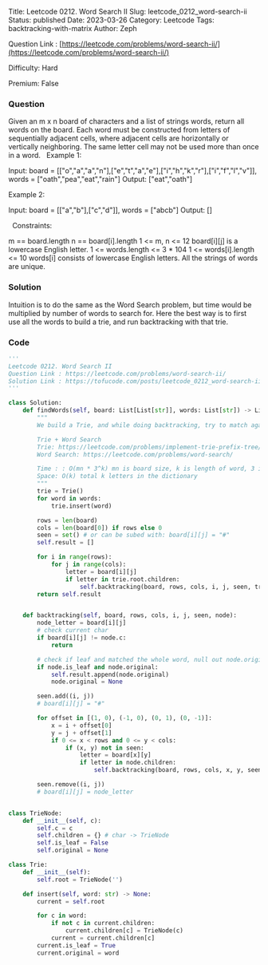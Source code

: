 Title: Leetcode 0212. Word Search II
Slug: leetcode_0212_word-search-ii
Status: published
Date: 2023-03-26
Category: Leetcode
Tags: backtracking-with-matrix
Author: Zeph

Question Link : [https://leetcode.com/problems/word-search-ii/](https://leetcode.com/problems/word-search-ii/)

Difficulty: Hard

Premium: False

### Question
Given an m x n board of characters and a list of strings words, return all words on the board.
Each word must be constructed from letters of sequentially adjacent cells, where adjacent cells are horizontally or vertically neighboring. The same letter cell may not be used more than once in a word.
 
Example 1:


Input: board = [["o","a","a","n"],["e","t","a","e"],["i","h","k","r"],["i","f","l","v"]], words = ["oath","pea","eat","rain"]
Output: ["eat","oath"]

Example 2:


Input: board = [["a","b"],["c","d"]], words = ["abcb"]
Output: []

 
Constraints:

m == board.length
n == board[i].length
1 <= m, n <= 12
board[i][j] is a lowercase English letter.
1 <= words.length <= 3 * 104
1 <= words[i].length <= 10
words[i] consists of lowercase English letters.
All the strings of words are unique.

### Solution

Intuition is to do the same as the Word Search problem, but time would be multiplied by number of words to search for. Here the best way is to first use all the words to build a trie, and run backtracking with that trie.


### Code
```python
'''
Leetcode 0212. Word Search II
Question Link : https://leetcode.com/problems/word-search-ii/
Solution Link : https://tofucode.com/posts/leetcode_0212_word-search-ii.html
'''

class Solution:
    def findWords(self, board: List[List[str]], words: List[str]) -> List[str]:
        """
        We build a Trie, and while doing backtracking, try to match against the trie.

        Trie + Word Search
        Trie: https://leetcode.com/problems/implement-trie-prefix-tree/
        Word Search: https://leetcode.com/problems/word-search/

        Time : : O(mn * 3^k) mn is board size, k is length of word, 3 is due to 3 way spilt
        Space: O(k) total k letters in the dictionary
        """
        trie = Trie()
        for word in words:
            trie.insert(word)

        rows = len(board)
        cols = len(board[0]) if rows else 0
        seen = set() # or can be subed with: board[i][j] = "#"
        self.result = []

        for i in range(rows):
            for j in range(cols):
                letter = board[i][j]
                if letter in trie.root.children:
                    self.backtracking(board, rows, cols, i, j, seen, trie.root.children[letter])
        return self.result


    def backtracking(self, board, rows, cols, i, j, seen, node):
        node_letter = board[i][j]
        # check current char
        if board[i][j] != node.c:
            return

        # check if leaf and matched the whole word, null out node.original to avoid dups
        if node.is_leaf and node.original:
            self.result.append(node.original)
            node.original = None

        seen.add((i, j))
        # board[i][j] = "#"

        for offset in [(1, 0), (-1, 0), (0, 1), (0, -1)]:
            x = i + offset[0]
            y = j + offset[1]
            if 0 <= x < rows and 0 <= y < cols:
                if (x, y) not in seen:
                    letter = board[x][y]
                    if letter in node.children:
                        self.backtracking(board, rows, cols, x, y, seen, node.children[letter])

        seen.remove((i, j))
        # board[i][j] = node_letter


class TrieNode:
    def __init__(self, c):
        self.c = c
        self.children = {} # char -> TrieNode
        self.is_leaf = False
        self.original = None

class Trie:
    def __init__(self):
        self.root = TrieNode('')

    def insert(self, word: str) -> None:
        current = self.root

        for c in word:
            if not c in current.children:
                current.children[c] = TrieNode(c)
            current = current.children[c]
        current.is_leaf = True
        current.original = word
```


